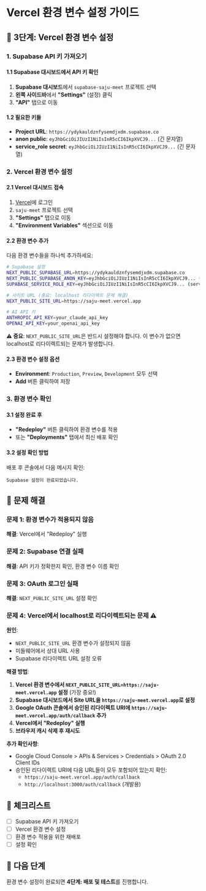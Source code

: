 # Vercel 환경 변수 설정 가이드

## 🚀 3단계: Vercel 환경 변수 설정

### 1. Supabase API 키 가져오기

#### 1.1 Supabase 대시보드에서 API 키 확인
1. **Supabase 대시보드**에서 `supabase-saju-meet` 프로젝트 선택
2. **왼쪽 사이드바**에서 **"Settings"** (설정) 클릭
3. **"API"** 탭으로 이동

#### 1.2 필요한 키들
- **Project URL**: `https://ydykauldznfysemdjxdm.supabase.co`
- **anon public**: `eyJhbGciOiJIUzI1NiIsInR5cCI6IkpXVCJ9...` (긴 문자열)
- **service_role secret**: `eyJhbGciOiJIUzI1NiIsInR5cCI6IkpXVCJ9...` (긴 문자열)

### 2. Vercel 환경 변수 설정

#### 2.1 Vercel 대시보드 접속
1. [Vercel](https://vercel.com)에 로그인
2. `saju-meet` 프로젝트 선택
3. **"Settings"** 탭으로 이동
4. **"Environment Variables"** 섹션으로 이동

#### 2.2 환경 변수 추가
다음 환경 변수들을 하나씩 추가하세요:

```bash
# Supabase 설정
NEXT_PUBLIC_SUPABASE_URL=https://ydykauldznfysemdjxdm.supabase.co
NEXT_PUBLIC_SUPABASE_ANON_KEY=eyJhbGciOiJIUzI1NiIsInR5cCI6IkpXVCJ9... (anon public 키)
SUPABASE_SERVICE_ROLE_KEY=eyJhbGciOiJIUzI1NiIsInR5cCI6IkpXVCJ9... (service_role secret 키)

# 사이트 URL (중요: localhost 리다이렉트 문제 해결)
NEXT_PUBLIC_SITE_URL=https://saju-meet.vercel.app

# AI API 키
ANTHROPIC_API_KEY=your_claude_api_key
OPENAI_API_KEY=your_openai_api_key
```

**⚠️ 중요**: `NEXT_PUBLIC_SITE_URL`은 반드시 설정해야 합니다. 이 변수가 없으면 localhost로 리다이렉트되는 문제가 발생합니다.

#### 2.3 환경 변수 설정 옵션
- **Environment**: `Production`, `Preview`, `Development` 모두 선택
- **Add** 버튼 클릭하여 저장

### 3. 환경 변수 확인

#### 3.1 설정 완료 후
- **"Redeploy"** 버튼 클릭하여 환경 변수를 적용
- 또는 **"Deployments"** 탭에서 최신 배포 확인

#### 3.2 설정 확인 방법
배포 후 콘솔에서 다음 메시지 확인:
```
Supabase 설정이 완료되었습니다.
```

## 🔧 문제 해결

### 문제 1: 환경 변수가 적용되지 않음
**해결**: Vercel에서 "Redeploy" 실행

### 문제 2: Supabase 연결 실패
**해결**: API 키가 정확한지 확인, 환경 변수 이름 확인

### 문제 3: OAuth 로그인 실패
**해결**: `NEXT_PUBLIC_SITE_URL` 설정 확인

### 문제 4: Vercel에서 localhost로 리다이렉트되는 문제 ⚠️
**원인**: 
- `NEXT_PUBLIC_SITE_URL` 환경 변수가 설정되지 않음
- 미들웨어에서 상대 URL 사용
- Supabase 리다이렉트 URL 설정 오류

**해결 방법**:
1. **Vercel 환경 변수에서 `NEXT_PUBLIC_SITE_URL=https://saju-meet.vercel.app` 설정** (가장 중요!)
2. **Supabase 대시보드에서 Site URL을 `https://saju-meet.vercel.app`로 설정**
3. **Google OAuth 콘솔에서 승인된 리다이렉트 URI에 `https://saju-meet.vercel.app/auth/callback` 추가**
4. **Vercel에서 "Redeploy" 실행**
5. **브라우저 캐시 삭제 후 재시도**

**추가 확인사항**:
- Google Cloud Console > APIs & Services > Credentials > OAuth 2.0 Client IDs
- 승인된 리다이렉트 URI에 다음 URL들이 모두 포함되어 있는지 확인:
  - `https://saju-meet.vercel.app/auth/callback`
  - `http://localhost:3000/auth/callback` (개발용)

## 📝 체크리스트

- [ ] Supabase API 키 가져오기
- [ ] Vercel 환경 변수 설정
- [ ] 환경 변수 적용을 위한 재배포
- [ ] 설정 확인

## 🎯 다음 단계

환경 변수 설정이 완료되면 **4단계: 배포 및 테스트**를 진행합니다.
